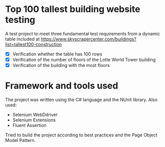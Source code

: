 # Top 100 tallest building website testing 
A test project to meet three fundamental test requirements from a dynamic table included at 
https://www.skyscrapercenter.com/buildings?list=tallest100-construction  
- [x] Verification whether the table has 100 rows
- [x] Verification of the number of floors of the Lotte World Tower building 
- [x] Verification of the building with the most floors
# Framework and tools used 
The project was written using the C# language and the NUnit library. Also used: 
- Selenium WebDdriver
- Selenium Extensions
- Fluent Assertion

Tried to build the project according to best practices and the Page Object Model Pattern.
